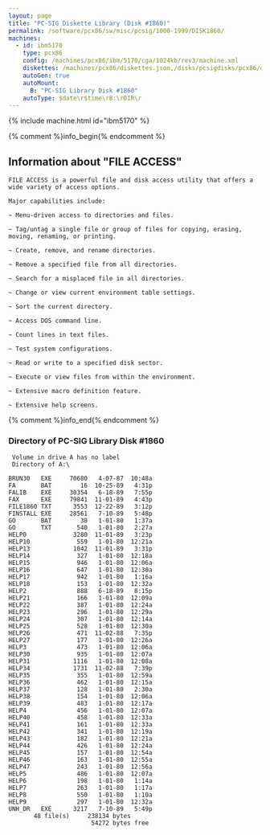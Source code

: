 ```yaml
---
layout: page
title: "PC-SIG Diskette Library (Disk #1860)"
permalink: /software/pcx86/sw/misc/pcsig/1000-1999/DISK1860/
machines:
  - id: ibm5170
    type: pcx86
    config: /machines/pcx86/ibm/5170/cga/1024kb/rev3/machine.xml
    diskettes: /machines/pcx86/diskettes.json,/disks/pcsigdisks/pcx86/diskettes.json
    autoGen: true
    autoMount:
      B: "PC-SIG Library Disk #1860"
    autoType: $date\r$time\rB:\rDIR\r
---
```


{% include machine.html id="ibm5170" %}

{% comment %}info_begin{% endcomment %}

## Information about "FILE ACCESS"

    FILE ACCESS is a powerful file and disk access utility that offers a
    wide variety of access options.
    
    Major capabilities include:
    
    ~ Menu-driven access to directories and files.
    
    ~ Tag/untag a single file or group of files for copying, erasing,
    moving, renaming, or printing.
    
    ~ Create, remove, and rename directories.
    
    ~ Remove a specified file from all directories.
    
    ~ Search for a misplaced file in all directories.
    
    ~ Change or view current environment table settings.
    
    ~ Sort the current directory.
    
    ~ Access DOS command line.
    
    ~ Count lines in text files.
    
    ~ Test system configurations.
    
    ~ Read or write to a specified disk sector.
    
    ~ Execute or view files from within the environment.
    
    ~ Extensive macro definition feature.
    
    ~ Extensive help screens.
{% comment %}info_end{% endcomment %}


### Directory of PC-SIG Library Disk #1860

     Volume in drive A has no label
     Directory of A:\

    BRUN30   EXE     70680   4-07-87  10:48a
    FA       BAT        16  10-25-89   4:31p
    FALIB    EXE     30354   6-18-89   7:55p
    FAX      EXE     79841  11-01-89   4:43p
    FILE1860 TXT      3553  12-22-89   3:12p
    FINSTALL EXE     28561   7-10-89   5:48p
    GO       BAT        38   1-01-80   1:37a
    GO       TXT       540   1-01-80   2:27a
    HELP0             3280  11-01-89   3:23p
    HELP10             559   1-01-80  12:21a
    HELP13            1042  11-01-89   3:31p
    HELP14             327   1-01-80  12:18a
    HELP15             946   1-01-80  12:06a
    HELP16             647   1-01-80  12:30a
    HELP17             942   1-01-80   1:16a
    HELP18             153   1-01-80  12:32a
    HELP2              888   6-18-89   8:15p
    HELP21             166   1-01-80  12:09a
    HELP22             387   1-01-80  12:24a
    HELP23             296   1-01-80  12:29a
    HELP24             307   1-01-80  12:14a
    HELP25             528   1-01-80  12:30a
    HELP26             471  11-02-88   7:35p
    HELP27             177   1-01-80  12:26a
    HELP3              473   1-01-80  12:06a
    HELP30             935   1-01-80  12:07a
    HELP31            1116   1-01-80  12:08a
    HELP34            1731  11-02-88   7:39p
    HELP35             355   1-01-80  12:59a
    HELP36             462   1-01-80  12:15a
    HELP37             128   1-01-80   2:30a
    HELP38             154   1-01-80  12:06a
    HELP39             483   1-01-80  12:17a
    HELP4              456   1-01-80  12:07a
    HELP40             458   1-01-80  12:33a
    HELP41             161   1-01-80  12:33a
    HELP42             341   1-01-80  12:19a
    HELP43             182   1-01-80  12:21a
    HELP44             426   1-01-80  12:24a
    HELP45             157   1-01-80  12:54a
    HELP46             163   1-01-80  12:55a
    HELP47             243   1-01-80  12:56a
    HELP5              486   1-01-80  12:07a
    HELP6              198   1-01-80   1:14a
    HELP7              263   1-01-80   1:17a
    HELP8              550   1-01-80   1:10a
    HELP9              297   1-01-80  12:32a
    UNH_DR   EXE      3217   7-10-89   5:49p
           48 file(s)     238134 bytes
                           54272 bytes free
